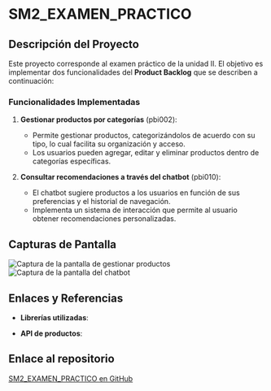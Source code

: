# SM2_EXAMEN_PRACTICO

## Descripción del Proyecto

Este proyecto corresponde al examen práctico de la unidad II. El objetivo es implementar dos funcionalidades del **Product Backlog** que se describen a continuación:

### Funcionalidades Implementadas

1. **Gestionar productos por categorías** (pbi002): 
   - Permite gestionar productos, categorizándolos de acuerdo con su tipo, lo cual facilita su organización y acceso.
   - Los usuarios pueden agregar, editar y eliminar productos dentro de categorías específicas.

2. **Consultar recomendaciones a través del chatbot** (pbi010):
   - El chatbot sugiere productos a los usuarios en función de sus preferencias y el historial de navegación.
   - Implementa un sistema de interacción que permite al usuario obtener recomendaciones personalizadas.

## Capturas de Pantalla

![Captura de la pantalla de gestionar productos](.png)
![Captura de la pantalla del chatbot](.png)

## Enlaces y Referencias

- **Librerías utilizadas**:

  
- **API de productos**:


## Enlace al repositorio

[SM2_EXAMEN_PRACTICO en GitHub]()
